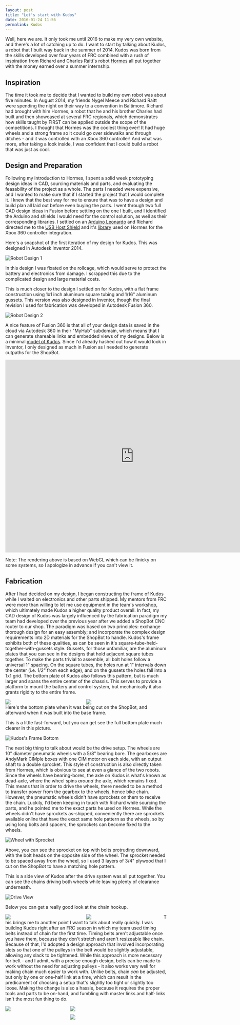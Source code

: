 ```yaml
---
layout: post
title: "Let's start with Kudos"
date: 2016-01-24 11:56
permalink: Kudos
---
```


Well, here we are. It only took me until 2016 to make my very own website, and
there's a lot of catching up to do. I want to start by talking about Kudos, a
robot that I built way back in the summer of 2014. Kudos was born from the
skills developed over four years of FRC combined with a rush of inspiration
from Richard and Charles Raitt's robot
[Hormes](https://www.sparkfun.com/news/1450) all put together with the money
earned over a summer internship.

## Inspiration

The time it took me to decide that I wanted to build my own robot was about
five minutes. In August 2014, my friends Nygel Meece and Richard Raitt were
spending the night on their way to a convention in Baltimore. Richard had
brought with him Hormes, a robot that he and his brother Charles had built and
then showcased at several FRC regionals, which demonstrates how skills taught
by FIRST can be applied outside the scope of the competitions. I thought that
Hormes was the coolest thing ever! It had huge wheels and a strong frame so it
could go over sidewalks and through ditches - and it was controlled with an
Xbox 360 controller! And what was more, after taking a look inside, I was
confident that I could build a robot that was just as cool.

## Design and Preparation

Following my introduction to Hormes, I spent a solid week prototyping design
ideas in CAD, sourcing materials and parts, and evaluating the
feasability of the project as a whole. The parts I needed were expensive, and
I wanted to make sure that if I started the project that I would complete it.
I knew that the best way for me to ensure that was to have a design and build
plan all laid out before even buying the parts. I went through two full
CAD design ideas in Fusion before settling on the one I built, and I identified
the Arduino and shields I would need for the control solution, as well as
their corresponding libraries. I settled on an
[Arduino Leonardo](https://www.arduino.cc/en/Main/ArduinoBoardLeonardo) and
Richard directed me to the
[USB Host Shield](https://www.circuitsathome.com/products-page/arduino-shields/usb-host-shield-2-0-for-arduino)
and it's [library](https://github.com/felis/USB_Host_Shield_2.0) used on
Hormes for the Xbox 360 controller integration.

Here's a snapshot of the first iteration of my design for Kudos. This was
designed in Autodesk Inventor 2014.

![Robot Design 1](/assets/Kudos/Robot1Top.png)

In this design I was fixated on the rollcage, which would serve to protect the
battery and electronics from damage. I scrapped this due to the complicated
design and large material costs.

This is much closer to the design I settled on for Kudos, with a flat frame
construction using 1x1 inch aluminum square tubing and 1/16" aluminum gussets.
This version was also designed in Inventor, though the final revision I used
for fabrication was developed in Autodesk Fusion 360.

![Robot Design 2](/assets/Kudos/Robot2BatteryBack.png)

A nice feature of Fusion 360 is that all of your design data is saved in the
cloud via Autodesk 360 in their "MyHub" subdomain, which means that I can
generate shareable links and embedded views of my designs. Below is a minimal
[model of Kudos](http://a360.co/1TjRhoL).
Since I'd already hashed out how it would look in Inventor, I only designed as
much in Fusion as I needed to generate cutpaths for the ShopBot.

<iframe src="https://myhub.autodesk360.com/ue29ffab2/shares/public/SHabee1QT1a327cf2b7a6cb3617bf692b2cb?mode=embed" width="800" height="600" allowfullscreen="true" webkitallowfullscreen="true" mozallowfullscreen="true"  frameborder="0"></iframe>

Note: The rendering above is based on WebGL which can be finicky on some
systems, so I apologize in advance if you can't view it.

## Fabrication

After I had decided on my design, I began constructing the frame of Kudos
while I waited on electronics and other parts shipped. My mentors from FRC were
more than willing to let me use equipment in the team's workshop, which
ultimately made Kudos a higher quality product overall. In fact, my CAD design
of Kudos was largely influenced by the fabrication paradigm my team had
developed over the previous year after we added a ShopBot CNC router to our
shop. The paradigm was based on two principles: exchange thorough design for
an easy assembly; and incorporate the complex design requirements into 2D
materials for the ShopBot to handle. Kudos's frame exhibits both of these
qualities, as can be seen in it's square-tube-held-together-with-gussets style.
Gussets, for those unfamiliar, are the aluminum plates that you can see in the
designs that hold adjacent square tubes together.  To make the parts trivial to
assemble, all bolt holes follow a universal 1" spacing. On the square tubes,
the holes run at 1" intervals down the center (i.e. 1/2" from each edge), and
on the gussets the holes fall into a 1x1 grid. The bottom plate of Kudos
also follows this pattern, but is much larger and spans the entire center of
the chassis. This serves to provide a platform to mount the battery and control
system, but mechanically it also grants rigidity to the entire frame.

<div style="margin:auto;">
 <div style="float:left;width:48%;margin-right:10px">
  <img src="/assets/Kudos/FrameCNC.jpg">
 </div>
 <div style="float:left;width:48%;">
  <img src="/assets/Kudos/FlatFrame.jpg">
 </div>
</div>

Here's the bottom plate when it was being cut on the ShopBot, and afterward
when it was built into the base frame.

This is a little fast-forward, but you can get see the full bottom plate
much clearer in this picture.

![Kudos's Frame Bottom](/assets/Kudos/FrameBottom.jpeg)

The next big thing to talk about would be the drive setup. The wheels are 10"
diameter pneumatic wheels with a 5/8" bearing bore. The gearboxes are
AndyMark CIMple boxes with one CIM motor on each side, with an output shaft
to a double sprocket. This style of construction is also directly taken from
Hormes, which is obvious to see at even a glance of the two robots. Since
the wheels have bearing-bores, the axle on Kudos is what's known as dead-axle,
where the wheel spins <i>around</i> the axle, which remains fixed. This means
that in order to drive the wheels, there needed to be a method to transfer
power from the gearbox to the wheels, hence bike chain. However, the pneumatic
wheels didn't have sprockets on them to receive the chain. Luckily, I'd been
keeping in touch with Richard while sourcing the parts, and he pointed me to
the exact parts he used on Hormes. While the wheels didn't have sprockets
as-shipped, conveniently there are sprockets available online that have the
exact same hole pattern as the wheels, so by using long bolts and spacers,
the sprockets can become fixed to the wheels.

![Wheel with Sprocket](/assets/Kudos/WheelSprocket.jpeg)

Above, you can see the sprocket on top with bolts protruding downward, with
the bolt heads on the opposite side of the wheel. The sprocket needed to be
spaced away from the wheel, so I used 3 layers of 3/4" plywood that I cut on
the ShopBot to have a matching hole pattern.

This is a side view of Kudos after the drive system was all put together. You
can see the chains driving both wheels while leaving plenty of clearance
underneath.

![Drive View](/assets/Kudos/KudosDriveSide.jpg)

Below you can get a really good look at the chain hookup.

<div style="margin:auto;">
 <div style="float:left;width:48%;margin-right:10px">
  <img src="/assets/Kudos/CloseupWheel.jpg">
 </div>
 <div style="float:left;width:48%;">
  <img src="/assets/Kudos/CloseupSprocket.jpg">
 </div>
</div>

This brings me to another point I want to talk about really quickly. I was
building Kudos right after an FRC season in which my team used timing belts
instead of chain for the first time. Timing belts aren't adjustable once you
have them, because they don't stretch and aren't resizeable like chain.
Because of that, I'd adopted a design approach that involved incorporating
slots so that one of the pulleys in the belt would be slightly adjustable,
allowing any slack to be tightened. While this approach is more necessary for
belt - and I admit, with a precise enough design, belts can be made to work
without the need for adjusting pulleys - it also works very well for making
chain much easier to work with. Unlike belts, chain <i>can</i> be adjusted,
but only by one or one-half link at a time, which can result in the predicament
of choosing a setup that's slightly too tight or slightly too loose. Making
the change is also a hassle, because it requires the proper tools and parts
to be on-hand, and fumbling with master links and half-links isn't the most
fun thing to do.

<div style="float:left;width:38%;margin-right:10px;">
 <img src="/assets/Kudos/AxleBlock1.jpg"/>
</div>
<div style="float:left;width:60%;">
 <div sytle="float:top;height:48%;">
  <img src="/assets/Kudos/AxleBlock2.jpg"/>
 </div>
 <div style="float:top;height:48%;margin-top:10px;">
  <img src="/assets/Kudos/AxleBlock3.jpg"/>
 </div>
</div>

I designed this set of what I like to call "axle blocks" which are inteded to
provide the sliding adjustment described above. These blocks have 5/8" holes
with just enough tolerance for the 5/8" steel axle to fit snugly, with slots
toward Kudos's frame large enough to fit 1/4-20 bolts through. The three
possible axle mount points, plus the ability to slide the entire block,
provides a flexible way to keep the chains tight with only the need for a
socket wrench.

## Control

I feel like I've covered most of the significant mechanical features, so let's
take a look at the control system. Kudos is controlled by an
[Arduino Leonardo](https://www.arduino.cc/en/Main/ArduinoBoardLeonardo) and
two [Talon SR Speed Controllers](http://www.andymark.com/Talon-p/am-talon-discontinued.htm).

![Open Control Box](/assets/Kudos/ControlboxOpen.jpg)

The two devices in the lower right hand corner of the box are the Talon SRs,
on the lower left is the Arduino, to the top left is a power distribution
module, and on the top panel is the Xbox 360 receiver.

![Arduino and Shields](/assets/Kudos/ArduinoSide.jpg)

This is a great shot to explain the Arduino and shields setup. The Arduino
Leonardo itself is the bottom board, which is the microprocessor development
board that contains all of the programming for what Kudos does. On top of it
are two "shields", which is just a term in the Arduino world to refer to
expansion boards. The one in the middle is a USB Host shield, which allows me
to plug in the Xbox 360 receiver (the plug on the left in the picture) so that
I can interpret button and joystick actions on any connected Xbox 360 remote.
The shield on the very top is a prototyping board that I used to make
neat connectors for the PWM wires. PWM stands for "Pulse-Width Modulation",
and is a technique for adjusting the ratio of "on" time to "off" time in the
electrical signal. These PWM-carrying wires connect to the Talon SRs, which
use the signal to determine how much voltage to supply to the motors (which
determines motor power) as well as the polarity (which determines motor
direction). The small chip attached by four wires to the top of the protoboard
is a bluetooth module, which I didn't end up using for Kudos but made it into
the picture anyway.

# Talons

![Talons](/assets/Kudos/TalonSRs.jpg)

The reason the Talons are necessary is because large motors like the CIMs
require a lot of power to run. If we tried to draw that power straight from
the Arduino, it'd most likely get fried. Instead, the Talons draw current
directly from the battery and use the PWM signal from the Arduino to determine
how to apply it to the motors. Above, you can see the connectors on top which
attach to the battery, and the ones on the bottom that go to the motors. The
three small wires on top of each Talon are carrying the PWM signal from the
Arduino.

![Closed Control Box](/assets/Kudos/ControlboxClosed.jpg)

Here's the control box when it's all tidied and closed up. The large cable
and connector connect to the battery, and the two pairs of smaller wires go to
the CIM motors. The box itself was cut out of polycarbonate on the ShopBot,
with a square fit pattern on the edges to help it seal up. The cut quality was
actually terrilble from a machining standpoint, but the jagged edges ironically
give the box a nice "snap together" feel. That's also red gaffer's tape holding
the sides together, which I figured would be a temporary solution but has held
up perfectly for two years.

![Kudos all put together](/assets/Kudos/KudosFinished.jpg)

Here's the full picture when all of the components are put together. The
control box and battery both have their own neat little compartments, and the
wire routing is pretty straightforward. The only thing in this picture I
haven't talked about yet is the main breaker. It's the little black box on the
lower right hand corner of the frame and is a safety device for current
overdraw or an emergency stop switch.

# Code

The code for Kudos is entirely open source and kept on
[GitHub](https://github.com/nicholastmosher/Kudos), written in C++. Feel free
to read and learn from my code, use it, change it, and even let me know if you
feel that there could be some improvements!

## Origin of the name

Another cool thing Richard told me about Hormes was what it's name meant. I'll
quote from Wikipedia because I don't remember exactly how he said it: that
Hormes was "the Greek spirit personifying energetic activity, impulse or
effort... eagerness, setting oneself in motion". I thought that the meaning fit
really well, so I checked to see if I could come up with a Greek name for my
robot to compliment his. Kudos is from greek origin at least, meaning
"acclaim or praise for exceptional achievement." It may be a little boastful,
but I like to think of Kudos as a praise to Hormes for the achievement of both
of them.

## Thanks

One last quick shoutout to everyone who helped me out on this project: Richard
for his help sourcing parts, Charles for Hormes's source code to get me
started, and to my robotics mentors for teaching me the skills I needed!

